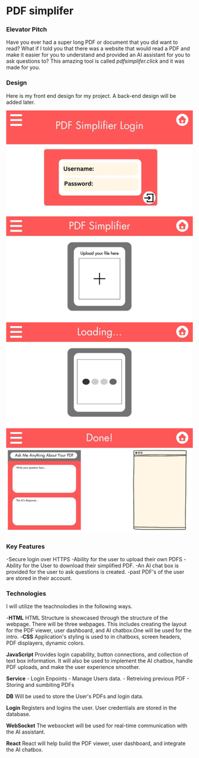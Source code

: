 # PDF simplifer

### Elevator Pitch
Have you ever had a super long PDF or document that you did want to read? What if I told you that there was a website that would read a PDF and make it easier for you to understand and provided an AI assistant for you to ask questions to? This amazing tool is called *pdfsimplifer.click* and it was made for you.


### Design
Here is my front end design for my project. A back-end design will be added later.

![Mock](1.jpg)
![Mock](2.jpg)
![Mock](3.jpg)
![Mock](4.jpg)

### Key Features
-Secure login over HTTPS
-Ability for the user to upload their own PDFS
-Ability for the User to download their simplified PDF.
-An AI chat box is provided for the user to ask questions is created.
-past PDF's of the user are stored in their account.

### Technologies
I will utilize the teachnolodies in the following ways.

-**HTML** HTML Structure is showcased through the structure of the webpage. There will be three webpages. This includes creating the layout for the PDF viewer, user dashboard, and AI chatbox.One will be used for the intro.
-**CSS** Application's styling is used to in chatboxs, screen headers, PDF displayers, dynamic colors. 

**JavaScript** Provides login capability, button connections, and collection of text box information. It will also be used to implement the AI chatbox, handle PDF uploads, and make the user experience smoother.

**Service**
    - Login Enpoints
    - Manage Users data.
    - Retreiving previous PDF
    - Storing and sumbiting PDFs

**DB** Will be used to store the User's PDFs and login data.

**Login** Registers and logins the user. User credentials are stored in the database.

**WebSocket** The websocket will be used for real-time communication with the AI assistant.

**React** React will help build the PDF viewer, user dashboard, and integrate the AI chatbox.